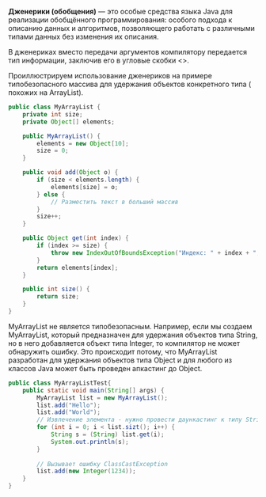 **Дженерики (обобщения)** — это особые средства языка Java для реализации обобщённого программирования: особого подхода
к описанию данных и алгоритмов, позволяющего работать с различными типами данных без изменения их описания.

В дженериках вместо передачи аргументов компилятору передается тип информации, заключив его в угловые
скобки <>.

Проиллюстрируем использование дженериков на примере типобезопасного массива для удержания объектов конкретного типа (
похожих на ArrayList).

```java
public class MyArrayList {
    private int size;
    private Object[] elements;

    public MyArrayList() {
        elements = new Object[10];
        size = 0;
    }

    public void add(Object o) {
        if (size < elements.length) {
            elements[size] = o;
        } else {
            // Разместить текст в больший массив   
        }
        size++;
    }

    public Object get(int index) {
        if (index >= size) {
            throw new IndexOutOfBoundsException("Индекс: " + index + ", Размер: " + size);
        }
        return elements[index];
    }

    public int size() {
        return size;
    }
}
```

MyArrayList не является типобезопасным. Например, если мы создаем MyArrayList, который предназначен для удержания
объектов типа String, но в него добавляется объект типа Integer, то компилятор не может обнаружить ошибку. Это
происходит потому, что MyArrayList разработан для удержания объектов типа Object и для любого из классов Java может быть
проведен апкастинг до Object.

```java
public class MyArrayListTest{
    public static void main(String[] args) {
        MyArrayList list = new MyArrayList();
        list.add("Hello");
        list.add("World");
        // Извлечение элемента - нужно провести даункастинг к типу String
        for (int i = 0; i < list.sizt(); i++) {
            String s = (String) list.get(i);
            System.out.println(s);
        }
        
        // Вызывает ошибку ClassCastException
        list.add(new Integer(1234));
    }
}
```